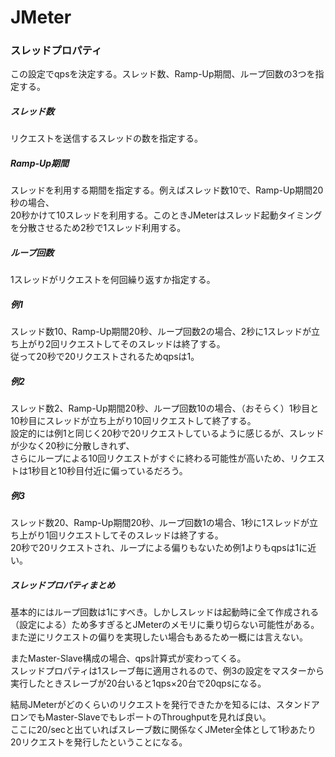 # JMeter  
### スレッドプロパティ  
この設定でqpsを決定する。スレッド数、Ramp-Up期間、ループ回数の3つを指定する。  
  
##### スレッド数  
リクエストを送信するスレッドの数を指定する。  
  
##### Ramp-Up期間  
スレッドを利用する期間を指定する。例えばスレッド数10で、Ramp-Up期間20秒の場合、  
20秒かけて10スレッドを利用する。このときJMeterはスレッド起動タイミングを分散させるため2秒で1スレッド利用する。  
  
##### ループ回数  
1スレッドがリクエストを何回繰り返すか指定する。  
  
##### 例1  
スレッド数10、Ramp-Up期間20秒、ループ回数2の場合、2秒に1スレッドが立ち上がり2回リクエストしてそのスレッドは終了する。  
従って20秒で20リクエストされるためqpsは1。  
  
##### 例2  
スレッド数2、Ramp-Up期間20秒、ループ回数10の場合、（おそらく）1秒目と10秒目にスレッドが立ち上がり10回リクエストして終了する。  
設定的には例1と同じく20秒で20リクエストしているように感じるが、スレッドが少なく20秒に分散しきれず、  
さらにループによる10回リクエストがすぐに終わる可能性が高いため、リクエストは1秒目と10秒目付近に偏っているだろう。  
  
##### 例3  
スレッド数20、Ramp-Up期間20秒、ループ回数1の場合、1秒に1スレッドが立ち上がり1回リクエストしてそのスレッドは終了する。  
20秒で20リクエストされ、ループによる偏りもないため例1よりもqpsは1に近い。  
  
##### スレッドプロパティまとめ  
基本的にはループ回数は1にすべき。しかしスレッドは起動時に全て作成される（設定による）ため多すぎるとJMeterのメモリに乗り切らない可能性がある。  
また逆にリクエストの偏りを実現したい場合もあるため一概には言えない。  
  
またMaster-Slave構成の場合、qps計算式が変わってくる。  
スレッドプロパティは1スレーブ毎に適用されるので、例3の設定をマスターから実行したときスレーブが20台いると1qps×20台で20qpsになる。  
  
結局JMeterがどのくらいのリクエストを発行できたかを知るには、スタンドアロンでもMaster-SlaveでもレポートのThroughputを見れば良い。  
ここに20/secと出ていればスレーブ数に関係なくJMeter全体として1秒あたり20リクエストを発行したということになる。  
